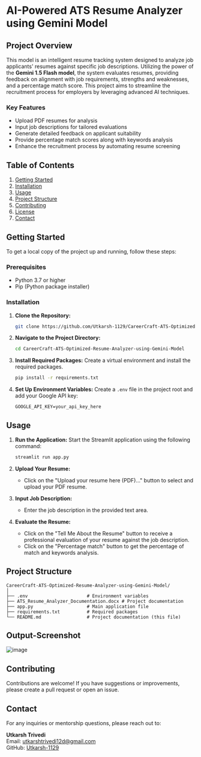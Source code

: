 
# AI-Powered ATS Resume Analyzer using Gemini Model

## Project Overview

This model is an intelligent resume tracking system designed to analyze job applicants' resumes against specific job descriptions. Utilizing the power of the **Gemini 1.5 Flash model**, the system evaluates resumes, providing feedback on alignment with job requirements, strengths and weaknesses, and a percentage match score. This project aims to streamline the recruitment process for employers by leveraging advanced AI techniques.

### Key Features
- Upload PDF resumes for analysis
- Input job descriptions for tailored evaluations
- Generate detailed feedback on applicant suitability
- Provide percentage match scores along with keywords analysis
- Enhance the recruitment process by automating resume screening

## Table of Contents
1. [Getting Started](#getting-started)
2. [Installation](#installation)
3. [Usage](#usage)
4. [Project Structure](#project-structure)
5. [Contributing](#contributing)
6. [License](#license)
7. [Contact](#contact)

## Getting Started

To get a local copy of the project up and running, follow these steps:

### Prerequisites
- Python 3.7 or higher
- Pip (Python package installer)

### Installation

1. **Clone the Repository:**
   ```bash
   git clone https://github.com/Utkarsh-1129/CareerCraft-ATS-Optimized-Resume-Analyzer-using-Gemini-Model.git
   ```
   
2. **Navigate to the Project Directory:**
   ```bash
   cd CareerCraft-ATS-Optimized-Resume-Analyzer-using-Gemini-Model
   ```

3. **Install Required Packages:**
   Create a virtual environment and install the required packages.
   ```bash
   pip install -r requirements.txt
   ```

4. **Set Up Environment Variables:**
   Create a `.env` file in the project root and add your Google API key:
   ```
   GOOGLE_API_KEY=your_api_key_here
   ```

## Usage

1. **Run the Application:**
   Start the Streamlit application using the following command:
   ```bash
   streamlit run app.py
   ```

2. **Upload Your Resume:**
   - Click on the "Upload your resume here (PDF)..." button to select and upload your PDF resume.

3. **Input Job Description:**
   - Enter the job description in the provided text area.

4. **Evaluate the Resume:**
   - Click on the "Tell Me About the Resume" button to receive a professional evaluation of your resume against the job description.
   - Click on the "Percentage match" button to get the percentage of match and keywords analysis.

## Project Structure

```
CareerCraft-ATS-Optimized-Resume-Analyzer-using-Gemini-Model/
│
├── .env                      # Environment variables
├── ATS_Resume_Analyzer_Documentation.docx # Project documentation
├── app.py                    # Main application file
├── requirements.txt          # Required packages
└── README.md                 # Project documentation (this file)
```
## Output-Screenshot
![image](https://github.com/user-attachments/assets/c6af68f0-bb26-4128-bd23-e80c6579194b)


## Contributing

Contributions are welcome! If you have suggestions or improvements, please create a pull request or open an issue.

## Contact

For any inquiries or mentorship questions, please reach out to:

**Utkarsh Trivedi**  
Email: utkarshtrivedi12d@gmail.com  
GitHub: [Utkarsh-1129](https://github.com/Utkarsh-1129)  

